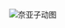 ![奈亚子动图](https://user-images.githubusercontent.com/52338314/180222183-e6a658b7-8a8e-4302-bb67-4c63b97d16f2.gif)
